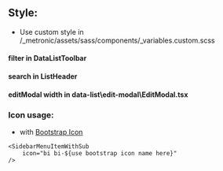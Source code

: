 ## Style: 
 - Use custom style in /_metronic/assets/sass/components/_variables.custom.scss

#### filter in DataListToolbar
#### search in ListHeader
#### editModal width in data-list\edit-modal\EditModal.tsx

### Icon usage:

 - with [Bootstrap Icon](https://icons.getbootstrap.com/)
```
<SidebarMenuItemWithSub
    icon="bi bi-${use bootstrap icon name here}"
/>